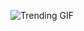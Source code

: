 ![Trending GIF](https://media3.giphy.com/media/v1.Y2lkPThiYjIxNzcybjZ2bmRnNWc0eTN4Z2JpZG52bjA4YWc0ZGU0eGJoZGdxenQ2ZzA1ayZlcD12MV9naWZzX3NlYXJjaCZjdD1n/MT5UUV1d4CXE2A37Dg/giphy.gif)
